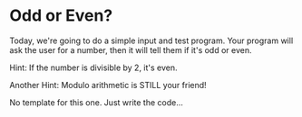 # Odd or Even?

Today, we're going to do a simple input and test program. Your program will ask the user for a number, then it will tell them if it's odd or even.

Hint: If the number is divisible by 2, it's even.

Another Hint: Modulo arithmetic is STILL your friend!

No template for this one. Just write the code...